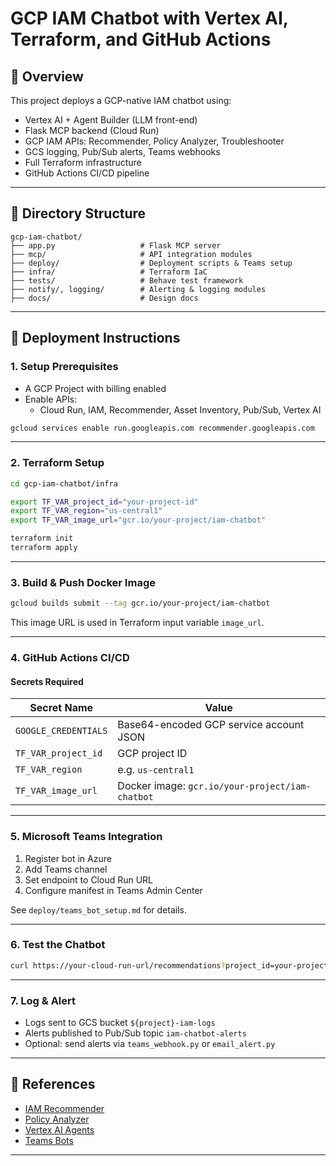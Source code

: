 # GCP IAM Chatbot with Vertex AI, Terraform, and GitHub Actions

## 🔧 Overview

This project deploys a GCP-native IAM chatbot using:
- Vertex AI + Agent Builder (LLM front-end)
- Flask MCP backend (Cloud Run)
- GCP IAM APIs: Recommender, Policy Analyzer, Troubleshooter
- GCS logging, Pub/Sub alerts, Teams webhooks
- Full Terraform infrastructure
- GitHub Actions CI/CD pipeline

---

## 📁 Directory Structure

```
gcp-iam-chatbot/
├── app.py                   # Flask MCP server
├── mcp/                     # API integration modules
├── deploy/                  # Deployment scripts & Teams setup
├── infra/                   # Terraform IaC
├── tests/                   # Behave test framework
├── notify/, logging/        # Alerting & logging modules
├── docs/                    # Design docs
```

---

## 🚀 Deployment Instructions

### 1. Setup Prerequisites

- A GCP Project with billing enabled
- Enable APIs:
  - Cloud Run, IAM, Recommender, Asset Inventory, Pub/Sub, Vertex AI
```bash
gcloud services enable run.googleapis.com recommender.googleapis.com   iam.googleapis.com cloudasset.googleapis.com pubsub.googleapis.com   policytroubleshooter.googleapis.com
```

---

### 2. Terraform Setup

```bash
cd gcp-iam-chatbot/infra

export TF_VAR_project_id="your-project-id"
export TF_VAR_region="us-central1"
export TF_VAR_image_url="gcr.io/your-project/iam-chatbot"

terraform init
terraform apply
```

---

### 3. Build & Push Docker Image

```bash
gcloud builds submit --tag gcr.io/your-project/iam-chatbot
```

This image URL is used in Terraform input variable `image_url`.

---

### 4. GitHub Actions CI/CD

#### Secrets Required

| Secret Name | Value |
|-------------|-------|
| `GOOGLE_CREDENTIALS` | Base64-encoded GCP service account JSON |
| `TF_VAR_project_id` | GCP project ID |
| `TF_VAR_region` | e.g. `us-central1` |
| `TF_VAR_image_url` | Docker image: `gcr.io/your-project/iam-chatbot` |

---

### 5. Microsoft Teams Integration

1. Register bot in Azure
2. Add Teams channel
3. Set endpoint to Cloud Run URL
4. Configure manifest in Teams Admin Center

See `deploy/teams_bot_setup.md` for details.

---

### 6. Test the Chatbot

```bash
curl https://your-cloud-run-url/recommendations?project_id=your-project-id
```

---

### 7. Log & Alert

- Logs sent to GCS bucket `${project}-iam-logs`
- Alerts published to Pub/Sub topic `iam-chatbot-alerts`
- Optional: send alerts via `teams_webhook.py` or `email_alert.py`

---

## 📎 References

- [IAM Recommender](https://cloud.google.com/recommender/docs/iam-policy)
- [Policy Analyzer](https://cloud.google.com/asset-inventory/docs/analyzing-policies)
- [Vertex AI Agents](https://cloud.google.com/vertex-ai/docs/agents)
- [Teams Bots](https://learn.microsoft.com/en-us/microsoftteams/platform/bots/what-are-bots)

---